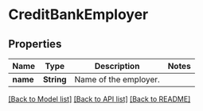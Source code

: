 # CreditBankEmployer

## Properties
Name | Type | Description | Notes
------------ | ------------- | ------------- | -------------
**name** | **String** | Name of the employer. | 

[[Back to Model list]](../README.md#documentation-for-models) [[Back to API list]](../README.md#documentation-for-api-endpoints) [[Back to README]](../README.md)


